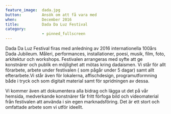 ```yaml
---
feature_image:  dada.jpg
button:         Ansök om att få vara med
when:           December 2016
title:          Dada Da Luz Festival
category:
                - pinned_fullscreen
---
```

Dada Da Luz Festival firas med anledning av 2016 internationella 100års Dada Jubileum. Måleri, performances, installationer, poesi, musik, film, foto, arkitektur och workshops. Festivalen arrangeras med syfte att ge konstnärer och publik en möjlighet att mötas kring dadaismen. Vi står för allt förarbete, arbete under festivalen ( som pågår under 5 dagar) samt allt efterarbete.Vi står även för lokalerna, affischdesign, programutformning både i tryck och som digitalt material samt för spridningen av dessa.

Vi kommer även att dokumentera alla bidrag och lägga ut det på vår hemsida, medverkande konstnärer får fritt förfoga bild och videomaterial från festivalen att använda i sin egen marknadsföring. Det är ett stort och omfattade arbete som vi utför ideellt.
